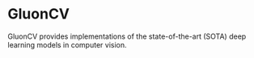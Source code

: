 # GluonCV
GluonCV provides implementations of the state-of-the-art (SOTA) deep learning models in computer vision.
